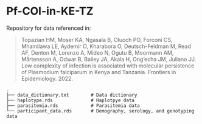 # Pf-COI-in-KE-TZ

Repository for data referenced in: 

> Topazian HM, Moser KA, Ngasala B, Oluoch PO, Forconi CS, Mhamilawa LE, Aydemir O, Kharabora O, Deutsch-Feldman M, Read AF, Denton M, Lorenzo A, Mideo N, Ogutu B, Moormann AM, Mårtensson A, Odwar B, Bailey JA, Akala H, Ong’echa JM, Juliano JJ. Low complexity of infection is associated with molecular persistence of Plasmodium falciparum in Kenya and Tanzania. Frontiers in Epidemiology. 2022.

```
.
├── data_dictionary.txt        # Data dictionary
├── haplotype.rds              # Haplotpye data
├── parasitemia.rds            # Parasitemia data
└── participant_data.rds       # Demography, serology, and genotyping data
```
